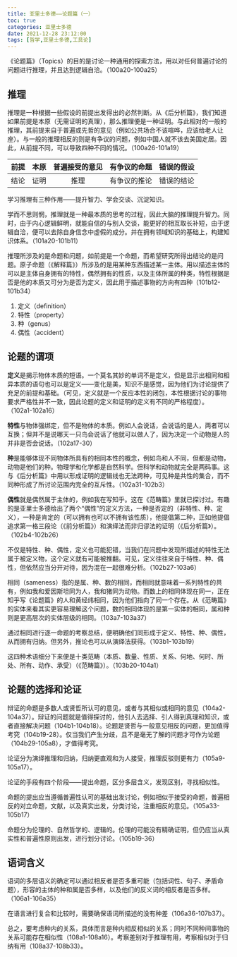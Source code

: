 ```yaml
---
title: 亚里士多德——论题篇（一）
toc: true
categories: 亚里士多德
date: 2021-12-28 23:12:00
tags: [哲学,亚里士多德,工具论]
---
```


《论题篇》（Topics）的目的是讨论一种通用的探索方法，用以对任何普遍讨论的问题进行推理，并且达到逻辑自洽。（100a20-100a25）

## 推理

推理是一种根据一些假设的前提出发得出的必然判断。从《后分析篇》，我们知道如果前提是本原（无需证明的真理），那么推理便是一种证明。与此相对的一般的推理，其前提来自于普遍或先哲的意见（例如公共场合不该喧哗，应该给老人让座）。与一般的推理相反的则是有争议的问题，例如中国人就不该去美国定居。因此，从前提不同，可以导致四种不同的情况。（100a26-101a19）

| 前提 | 本原 | 普遍接受的意见 | 有争议的命题 | 错误的假设 |
|  :----:  | :----:  |  :----:  | :----:  | :----:  |
| 结论 | 证明 | 推理 | 有争议的推论 | 错误的结论 |

学习推理有三种作用——提升智力、学会交谈、沉淀知识。

学而不思则惘，推理就是一种最本质的思考的过程，因此大脑的推理提升智力。同时，由于内心逻辑鲜明，就能自信的与别人交谈，能更好的相互取长补短，由于逻辑自洽，便可以去除自身信念中虚假的成分。并在拥有领域知识的基础上，构建知识体系。（101a20-101b11）

推理所涉及的是命题和问题，如前提是一个命题，而希望研究所得出结论的是问题。原子命题（《解释篇》）所涉及的是用某种东西描述某一主体。用以描述主体的可以是主体自身拥有的特性，偶然拥有的性质，以及主体所属的种类，特性根据是否是他的本质又可分为是否为定义，因此用于描述事物的方向有四种（101b12-101b34）

1. 定义（definition）
2. 特性（property）
3. 种（genus）
4. 偶性（accident）

## 论题的谓项

**定义**是揭示物体本质的短语。一个莫名其妙的单词不是定义，但是显示出相同和相异本质的语句也可以是定义——变化是美，知识不是感觉，因为他们为讨论提供了充足的前提和基础。（可见，定义就是一个反应本性的闭包，本性根据讨论的事物要求严格性并不一致，因此论题的定义和证明的定义有不同的严格程度）。（102a1-102a16）

**特性**与物体强绑定，但不是物体的本质。例如人会说话，会说话的是人，两者可以互换；但并不是说哪天一只鸟会说话了他就可以做人了，因为决定一个动物是人的并非是否会说话。（102a17-30）

**种**是能够体现不同物体所具有的相同本性的概念，例如鸟和人不同，但都是动物，动物是他们的种。物理学和化学都是自然科学。但科学和动物就完全是两码事。这与《后分析篇》中用以形成证明的逻辑线也无法跨种，可见种是共性的集合，而不同种形成了所讨论范围内完全的互斥性。（102a31-102b3）

**偶性**就是偶然属于主体的，例如我在写知乎。这在《范畴篇》里就已探讨过。有趣的是亚里士多德给出了两个“偶性”的定义方法，一种是否定的（非特性、种、定义），一种是肯定的（可以拥有也可以不拥有该性质），他提倡第二种，正如他提倡追求第一格三段论（《前分析篇》）和演绎法而非归谬法的证明（《后分析篇》）。（102b4-102b26）

不仅是特性、种、偶性，定义也可能犯错，当我们在问题中发现所描述的特性无法属于被定义物，这个定义就有可能被推翻。可见，定义往往来自于特性、种、偶性，但依然应当分开对待，因为混在一起很难分析。（102b27-103a6）

相同（sameness）指的是属、种、数的相同，而相同就意味着一系列特性的共有，例如我和爱因斯坦同为人，我和猪同为动物。而数上的相同体现在同一，正在知乎写《论题篇》的人和黄经纬相同，因为他们指向了同一个存在。从《范畴篇》的实体来看其实更容易理解这个问题，数的相同体现的是第一实体的相同，属和种则是更高层次的实体层级的相同。（103a7-103a37）

通过相同进行逐一命题的考察总结，便明确他们同形成于定义、特性、种、偶性，从而拥有归纳。但另外，推论也可以从演绎法获得。（103b1-103b19）

这四种术语细分下来便是十类范畴（本质、数量、性质、关系、何地、何时、所处、所有、动作、承受）（《范畴篇》）。（103b20-104a1）

## 论题的选择和论证

辩证的命题是多数人或贤哲所认可的意见，或者与其相似或相同的意见（104a2-104a37）。辩证的问题就是值得探讨的，他引人去选择、引人得到真理和知识，或者直接解决问题（104b1-104b18）。论题是贤哲与一般意见相反的问题，更加值得考究（104b19-28）。仅当我们产生分歧，且不是毫无了解的问题才可作为论题（104b29-105a8），才值得考究。

论证分为演绎推理和归纳，归纳更直观和为人接受，推理反驳则更有力（105a9-105a17）。

论证的手段有四个阶段——提出命题，区分多层含义，发现区别，寻找相似性。

命题的提出应当遵循普遍性认可的基础出发讨论，例如相似于接受的命题，普遍相反的对立命题，文献，以及真实出发，分类讨论，注重相反的意见。（105a33-105b17）

命题分为伦理的、自然哲学的、逻辑的。伦理的可能没有精确证明，但仍应当从真实性和普遍性原则出发，进行划分讨论。（105b19-36）

## 语词含义

语词的多层语义的确定可以通过相反者是否多重可能（包括词性、句子、矛盾命题），形容的主体的种和属是否多样，以及他们的反义词的相反者是否多样。（106a1-106a35）

在语言进行复合和比较时，需要确保语词所描述的没有种差（106a36-107b37）。

总之，要考虑种内的关系，具体而言是种内相反相似的关系；同时不同种间事物的关系可能存在相似性（108a1-108a16）。考察差别对于推理有用，考察相似对于归纳有用（108a37-108b33）。